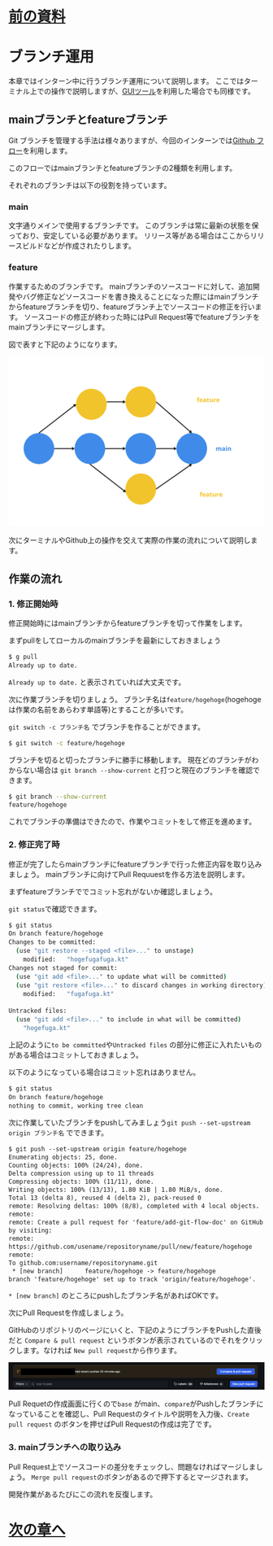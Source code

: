 # [前の資料](./2_エミュレータ作成.md)
# ブランチ運用 

本章ではインターン中に行うブランチ運用について説明します。
ここではターミナル上での操作で説明しますが、[GUIツール]を利用した場合でも同様です。

## mainブランチとfeatureブランチ

Git ブランチを管理する手法は様々ありますが、今回のインターンでは[Github フロー]を利用します。

このフローではmainブランチとfeatureブランチの2種類を利用します。

それぞれのブランチは以下の役割を持っています。

### main
文字通りメインで使用するブランチです。
このブランチは常に最新の状態を保っており、安定している必要があります。
リリース等がある場合はここからリリースビルドなどが作成されたりします。

### feature
作業するためのブランチです。
mainブランチのソースコードに対して、追加開発やバグ修正などソースコードを書き換えることになった際にはmainブランチからfeatureブランチを切り、featureブランチ上でソースコードの修正を行います。
ソースコードの修正が終わった時にはPull Request等でfeatureブランチをmainブランチにマージします。

図で表すと下記のようになります。

![github-flow](../image/1/github-flow.png)


次にターミナルやGithub上の操作を交えて実際の作業の流れについて説明します。


## 作業の流れ

### 1. 修正開始時

修正開始時にはmainブランチからfeatureブランチを切って作業をします。

まずpullをしてローカルのmainブランチを最新にしておきましょう

```sh
$ g pull
Already up to date.
```

`Already up to date.` と表示されていれば大丈夫です。

次に作業ブランチを切りましょう。
ブランチ名は`feature/hogehoge`(hogehogeは作業の名前をあらわす単語等)とすることが多いです。

`git switch -c ブランチ名` でブランチを作ることができます。


```sh
$ git switch -c feature/hogehoge
```

ブランチを切ると切ったブランチに勝手に移動します。
現在どのブランチがわからない場合は `git branch --show-current` と打つと現在のブランチを確認できます。

```sh
$ git branch --show-current
feature/hogehoge
```

これでブランチの準備はできたので、作業やコミットをして修正を進めます。

### 2. 修正完了時

修正が完了したらmainブランチにfeatureブランチで行った修正内容を取り込みましょう。
mainブランチに向けてPull Requuestを作る方法を説明します。

まずfeatureブランチででコミット忘れがないか確認しましょう。

`git status`で確認できます。

```sh
$ git status
On branch feature/hogehoge
Changes to be committed:
  (use "git restore --staged <file>..." to unstage)
	modified:   "hogefugafuga.kt"
Changes not staged for commit:
  (use "git add <file>..." to update what will be committed)
  (use "git restore <file>..." to discard changes in working directory)
	modified:   "fugafuga.kt"

Untracked files:
  (use "git add <file>..." to include in what will be committed)
	"hogefuga.kt"
```

上記のように`to be committed`や`Untracked files` の部分に修正に入れたいものがある場合はコミットしておきましょう。

以下のようになっている場合はコミット忘れはありません。

```sh
$ git status
On branch feature/hogehoge
nothing to commit, working tree clean
```


次に作業していたブランチをpushしてみましょう`git push --set-upstream origin ブランチ名` でできます。


```
$ git push --set-upstream origin feature/hogehoge
Enumerating objects: 25, done.
Counting objects: 100% (24/24), done.
Delta compression using up to 11 threads
Compressing objects: 100% (11/11), done.
Writing objects: 100% (13/13), 1.80 KiB | 1.80 MiB/s, done.
Total 13 (delta 8), reused 4 (delta 2), pack-reused 0
remote: Resolving deltas: 100% (8/8), completed with 4 local objects.
remote: 
remote: Create a pull request for 'feature/add-git-flow-doc' on GitHub by visiting:
remote:      https://github.com/usename/repositoryname/pull/new/feature/hogehoge
remote: 
To github.com:username/repositoryname.git
 * [new branch]      feature/hogehoge -> feature/hogehoge
branch 'feature/hogehoge' set up to track 'origin/feature/hogehoge'.
```

`* [new branch]` のところにpushしたブランチ名があればOKです。

次にPull Requestを作成しましょう。

GitHubのリポジトリのページにいくと、下記のようにブランチをPushした直後だと `Compare & pull request` というボタンが表示されているのでそれをクリックします。なければ `New pull request`から作ります。

![pull request1](../image/1/pull_request1.png)

Pull Requetの作成画面に行くので`base` がmain、`compare`がPushしたブランチになっていることを確認し、Pull Requestのタイトルや説明を入力後、`Create pull request` のボタンを押せばPull Requestの作成は完了です。


### 3. mainブランチへの取り込み

Pull Request上でソースコードの差分をチェックし、問題なければマージしましょう。
`Merge pull request`のボタンがあるので押下するとマージされます。

開発作業があるたびにこの流れを反復します。

# [次の章へ](../1.はじめに/1_全体概要.md)



[Github フロー]: (https://docs.github.com/ja/get-started/using-github/github-flow)
[GUIツール]: (https://git-scm.com/downloads/guis)